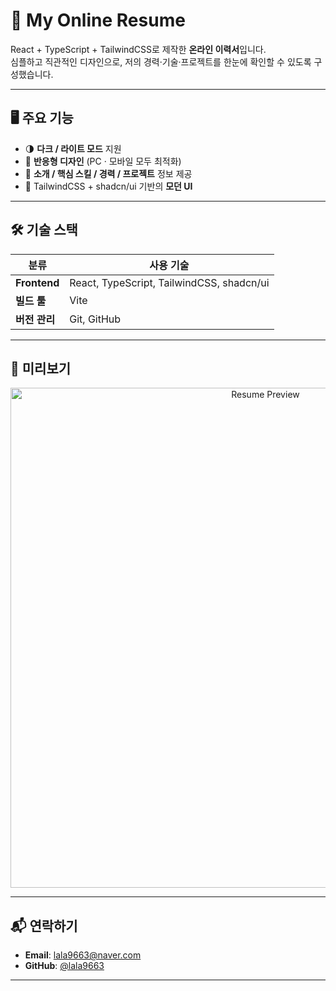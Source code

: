 # 📄 My Online Resume

React + TypeScript + TailwindCSS로 제작한 **온라인 이력서**입니다.  
심플하고 직관적인 디자인으로, 저의 경력·기술·프로젝트를 한눈에 확인할 수 있도록 구성했습니다.

---

## 🖥 주요 기능
- 🌗 **다크 / 라이트 모드** 지원  
- 📱 **반응형 디자인** (PC · 모바일 모두 최적화)  
- 🧾 **소개 / 핵심 스킬 / 경력 / 프로젝트** 정보 제공  
- 🎨 TailwindCSS + shadcn/ui 기반의 **모던 UI**  

---

## 🛠 기술 스택
| 분류 | 사용 기술 |
|------|-----------|
| **Frontend** | React, TypeScript, TailwindCSS, shadcn/ui |
| **빌드 툴** | Vite |
| **버전 관리** | Git, GitHub |

---

## 📸 미리보기
<div align="center">
  <img src="image.png" alt="Resume Preview" width="800" />
</div>

---

## 📬 연락하기
- **Email**: lala9663@naver.com  
- **GitHub**: [@lala9663](https://github.com/lala9663)

---